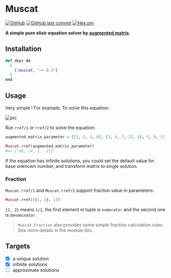 # Muscat

[![GitHub](https://img.shields.io/github/license/smartepsh/muscat?style=plastic)](https://github.com/smartepsh/muscat/blob/master/LICENSE)
[![GitHub last commit](https://img.shields.io/github/last-commit/smartepsh/muscat?label=last%20update&style=plastic)](https://github.com/smartepsh/muscat/commits/master)
[![Hex.pm](https://img.shields.io/hexpm/v/muscat?style=plastic)](https://hex.pm/packages/muscat)

**A simple pure elixir equation solver by [augmented matrix](https://en.wikipedia.org/wiki/Augmented_matrix).**

## Installation

```elixir
def deps do
  [
    {:muscat, "~> 0.3"}
  ]
end
```

## Usage

Very simple ! For example, To solve this equation:

![pic](https://user-images.githubusercontent.com/3273295/109914106-377c0c00-7cea-11eb-945d-48ad15e7fc3c.png)

Run `rref/1` or `rref/2` to solve the equation:

```elixir
augmented_matrix_parameter = [[1, 2, 3, 0], [3, 4, 7, 2], [6, 5, 9, 11]]

Muscat.rref(augmented_matrix_parameter)
#=> {:ok, [4, 1, -2]}
```

If the equation has infinite solutions, you could set the default value for base unknown number, and transform matrix to single solution.

### Fraction

`Muscat.rref/1` and `Muscat.rref/2` support fraction value in parameters:

```elixir
Muscat.rref([{1, 2}, 1])
```

`{1, 2}` means `1/2`, the first element in tuple is `numerator` and the second one is `denominator`.

> `Muscat.Fraction` also provides some simple fraction calculation rules. See more details in the module doc.

## Targets

- [x] a unique solution
- [x] infinite solutions
- [ ] approximate solutions
